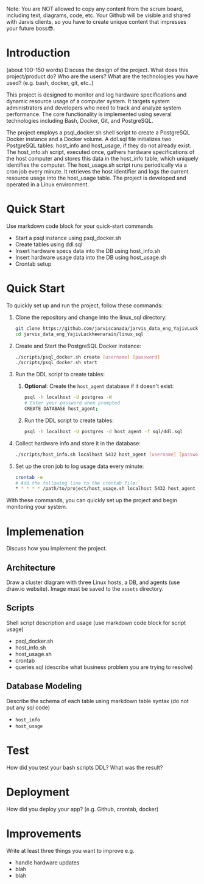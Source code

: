 Note: You are NOT allowed to copy any content from the scrum board, including text, diagrams, code, etc. Your Github will be visible and shared with Jarvis clients, so you have to create unique content that impresses your future boss😎.

# Introduction
(about 100-150 words)
Discuss the design of the project. What does this project/product do? Who are the users? What are the technologies you have used? (e.g. bash, docker, git, etc..)

This project is designed to monitor and log hardware specifications and dynamic resource usage of a computer system. It targets system administrators and developers who need to track and analyze system performance. The core functionality is implemented using several technologies including Bash, Docker, Git, and PostgreSQL.

The project employs a psql_docker.sh shell script to create a PostgreSQL Docker instance and a Docker volume. A ddl.sql file initializes two PostgreSQL tables: host_info and host_usage, if they do not already exist. The host_info.sh script, executed once, gathers hardware specifications of the host computer and stores this data in the host_info table, which uniquely identifies the computer. The host_usage.sh script runs periodically via a cron job every minute. It retrieves the host identifier and logs the current resource usage into the host_usage table. The project is developed and operated in a Linux environment.

# Quick Start
Use markdown code block for your quick-start commands
- Start a psql instance using psql_docker.sh
- Create tables using ddl.sql
- Insert hardware specs data into the DB using host_info.sh
- Insert hardware usage data into the DB using host_usage.sh
- Crontab setup

# Quick Start

To quickly set up and run the project, follow these commands:

1. Clone the repository and change into the linux_sql directory:
    ```sh
    git clone https://github.com/jarviscanada/jarvis_data_eng_YajivLuckheenarain.git
    cd jarvis_data_eng_YajivLuckheenarain/linux_sql
    ```

2. Create and Start the PostgreSQL Docker instance:
    ```sh
    ./scripts/psql_docker.sh create [username] [password]
    ./scripts/psql_docker.sh start
    ```
    
3. Run the DDL script to create tables:

   1. **Optional**: Create the `host_agent` database if it doesn't exist:

      ```sh
      psql -h localhost -U postgres -W
      # Enter your password when prompted
      CREATE DATABASE host_agent;
      ```

   2. Run the DDL script to create tables:

      ```sh
      psql -h localhost -U postgres -d host_agent -f sql/ddl.sql
      ```

4. Collect hardware info and store it in the database:
    ```sh
    ./scripts/host_info.sh localhost 5432 host_agent [username] [password]
    ```

5. Set up the cron job to log usage data every minute:
    ```sh
    crontab -e
    # Add the following line to the crontab file:
    * * * * * /path/to/project/host_usage.sh localhost 5432 host_agent [username] [password] > /tmp/host_usage.log
    ```

With these commands, you can quickly set up the project and begin monitoring your system.



# Implemenation
Discuss how you implement the project.
## Architecture
Draw a cluster diagram with three Linux hosts, a DB, and agents (use draw.io website). Image must be saved to the `assets` directory.

## Scripts
Shell script description and usage (use markdown code block for script usage)
- psql_docker.sh
- host_info.sh
- host_usage.sh
- crontab
- queries.sql (describe what business problem you are trying to resolve)

## Database Modeling
Describe the schema of each table using markdown table syntax (do not put any sql code)
- `host_info`
- `host_usage`

# Test
How did you test your bash scripts DDL? What was the result?

# Deployment
How did you deploy your app? (e.g. Github, crontab, docker)

# Improvements
Write at least three things you want to improve 
e.g. 
- handle hardware updates 
- blah
- blah
